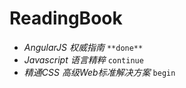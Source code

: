 # ReadingBook

+ *AngularJS 权威指南* `**done**`
+ *Javascript 语言精粹* `continue`
+ *精通CSS 高级Web标准解决方案* `begin`

